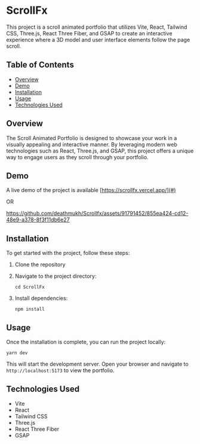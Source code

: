 # ScrollFx

This project is a scroll animated portfolio that utilizes Vite, React, Tailwind CSS, Three.js, React Three Fiber, and GSAP to create an interactive experience where a 3D model and user interface elements follow the page scroll.

## Table of Contents

- [Overview](#overview)
- [Demo](#demo)
- [Installation](#installation)
- [Usage](#usage)
- [Technologies Used](#technologies-used)

## Overview

The Scroll Animated Portfolio is designed to showcase your work in a visually appealing and interactive manner. By leveraging modern web technologies such as React, Three.js, and GSAP, this project offers a unique way to engage users as they scroll through your portfolio.

## Demo

A live demo of the project is available [https://scrollfx.vercel.app/](#)

OR

https://github.com/deathmukh/Scrollfx/assets/91791452/855ea424-cd12-48e9-a378-8f3f11db6e27

## Installation

To get started with the project, follow these steps:

1. Clone the repository

2. Navigate to the project directory:

   ```
   cd ScrollFx
   ```

3. Install dependencies:

   ```
   npm install
   ```

## Usage

Once the installation is complete, you can run the project locally:

```
yarn dev
```

This will start the development server. Open your browser and navigate to `http://localhost:5173` to view the portfolio.

## Technologies Used

- Vite
- React
- Tailwind CSS
- Three.js
- React Three Fiber
- GSAP
